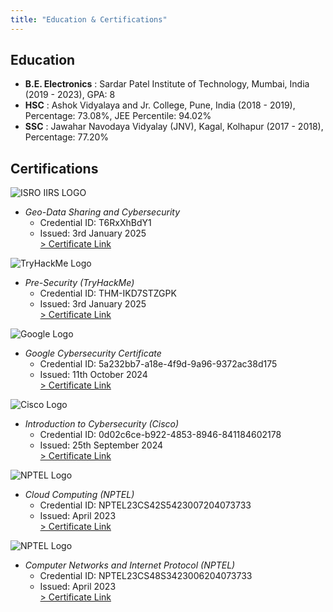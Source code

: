```yaml
---
title: "Education & Certifications"
---
```


## Education
- **B.E. Electronics** : Sardar Patel Institute of Technology, Mumbai, India (2019 - 2023), GPA: 8
- **HSC** : Ashok Vidyalaya and Jr. College, Pune, India (2018 - 2019), Percentage: 73.08%, JEE Percentile: 94.02%
- **SSC** : Jawahar Navodaya Vidyalay (JNV), Kagal, Kolhapur (2017 - 2018), Percentage: 77.20%

## Certifications

![ISRO IIRS LOGO](https://upload.wikimedia.org/wikipedia/commons/thumb/b/bd/Indian_Space_Research_Organisation_Logo.svg/450px-Indian_Space_Research_Organisation_Logo.svg.png)
- *Geo-Data Sharing and Cybersecurity*
  - Credential ID: T6RxXhBdY1
  - Issued: 3rd January 2025        
  [> Certificate Link](https://isrolms.iirs.gov.in/mod/customcert/verify_certificate.php?contextid=1497990&code=T6RxXhBdY1)


![TryHackMe Logo](https://assets.tryhackme.com/img/THMlogo.png)
- *Pre-Security (TryHackMe)*
  - Credential ID: THM-IKD7STZGPK
  - Issued: 3rd January 2025  
  [> Certificate Link](https://tryhackme-certificates.s3-eu-west-1.amazonaws.com/THM-IKD7STZGPK.pdf)  

![Google Logo](https://www.svgrepo.com/show/303108/google-icon-logo.svg)
- *Google Cybersecurity Certificate*  
  - Credential ID: 5a232bb7-a18e-4f9d-9a96-9372ac38d175  
  - Issued: 11th October 2024   
    [> Certificate Link](https://www.credly.com/badges/5a232bb7-a18e-4f9d-9a96-9372ac38d175/linked_in_profile)  

![Cisco Logo](https://www.svgrepo.com/show/448278/cisco.svg)
- *Introduction to Cybersecurity (Cisco)*   
  - Credential ID: 0d02c6ce-b922-4853-8946-841184602178  
  - Issued: 25th September 2024     
  [> Certificate Link](https://www.credly.com/badges/0d02c6ce-b922-4853-8946-841184602178/linked_in_profile)

![NPTEL Logo](https://internalapp.nptel.ac.in/exam_form/images/logo.png)
- *Cloud Computing (NPTEL)*
  - Credential ID: NPTEL23CS42S5423007204073733  
  - Issued: April 2023     
  [> Certificate Link](https://archive.nptel.ac.in/noc/Ecertificate/?q=NPTEL23CS42S5423007204073733)

![NPTEL Logo](https://internalapp.nptel.ac.in/exam_form/images/logo.png)
- *Computer Networks and Internet Protocol (NPTEL)*
  - Credential ID: NPTEL23CS48S3423006204073733  
  - Issued: April 2023     
  [> Certificate Link](https://archive.nptel.ac.in/noc/Ecertificate/?q=NPTEL23CS48S3423006204073733)
